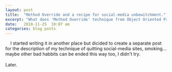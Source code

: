 ```yaml
---
layout: post
title:  "Method Override and a recipe for social-media unbewitchment."
excerpt: "What does 'Method Override' technique from Object Oriented Programming and quitting social-media site or smoking have in common?"
date:   2018-11-25  10:07 am
categories: blog posts
---
```

&nbsp;&nbsp;&nbsp;&nbsp;I started writing it in another place but dicided to create a separate post for the description of my technique of quitting social-media sites, smoking... maybe other bad habbits can be ended this way too, I didn't try.<br><br>
Later.
